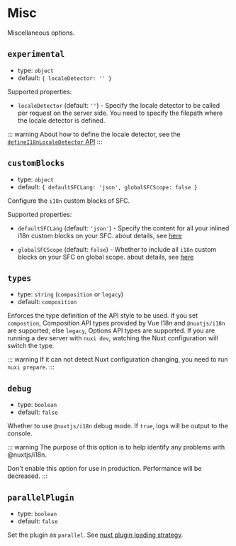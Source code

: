 # Misc

Miscellaneous options.

## `experimental`

- type: `object`
- default: `{ localeDetector: '' }`

Supported properties:

- `localeDetector` (default: `''`) - Specify the locale detector to be called per request on the server side. You need to specify the filepath where the locale detector is defined.

::: warning
About how to define the locale detector, see the [`defineI18nLocaleDetector` API](../api/composables#definei18nlocaledetector)
:::

## `customBlocks`

- type: `object`
- default: `{ defaultSFCLang: 'json', globalSFCScope: false }`

Configure the `i18n` custom blocks of SFC.

Supported properties:

- `defaultSFCLang` (default: `'json'`) - Specify the content for all your inlined i18n custom blocks on your SFC. about details, see [here](https://github.com/intlify/bundle-tools/blob/main/packages/unplugin-vue-i18n/README.md#defaultsfclang)

- `globalSFCScope` (default: `false`) - Whether to include all `i18n` custom blocks on your SFC on global scope. about details, see [here](https://github.com/intlify/bundle-tools/blob/main/packages/unplugin-vue-i18n/README.md#globalsfcscope)

## `types`

- type: `string` (`composition` or `legacy`)
- default: `composition`

Enforces the type definition of the API style to be used. if you set `compostion`, Composition API types provided by Vue I18n and `@nuxtjs/i18n` are supported, else `legacy`, Options API types are supported. If you are running a dev server with `nuxi dev`, watching the Nuxt configuration will switch the type.

::: warning
If it can not detect Nuxt configuration changing, you need to run `nuxi prepare`.
:::

## `debug`

- type: `boolean`
- default: `false`

Whether to use `@nuxtjs/i18n` debug mode. If `true`, logs will be output to the console.

::: warning
The purpose of this option is to help identify any problems with @nuxtjs/i18n.

Don't enable this option for use in production. Performance will be decreased.
:::

## `parallelPlugin`

- type: `boolean`
- default: `false`

Set the plugin as `parallel`. See [nuxt plugin loading strategy](https://nuxt.com/docs/guide/directory-structure/plugins#loading-strategy).
